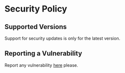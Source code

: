 # Security Policy

## Supported Versions

Support for security updates is only for the latest version.

## Reporting a Vulnerability

Report any vulnerability [here](https://github.com/jmau111/jm-twitter-cards/security/advisories) please.
